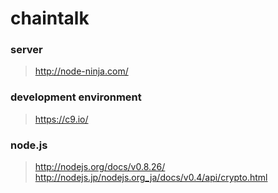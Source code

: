 chaintalk
=========


### server 
> http://node-ninja.com/

### development environment
> https://c9.io/

### node.js
> http://nodejs.org/docs/v0.8.26/
> http://nodejs.jp/nodejs.org_ja/docs/v0.4/api/crypto.html
